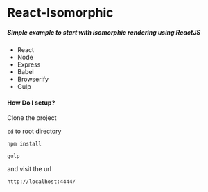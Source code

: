 # React-Isomorphic


##### Simple example to start with isomorphic rendering using ReactJS

- React
- Node
- Express
- Babel
- Browserify
- Gulp 

#### How Do I setup?
Clone the project

`cd` to root directory

`npm install`

`gulp`

and visit the url

`http://localhost:4444/`
